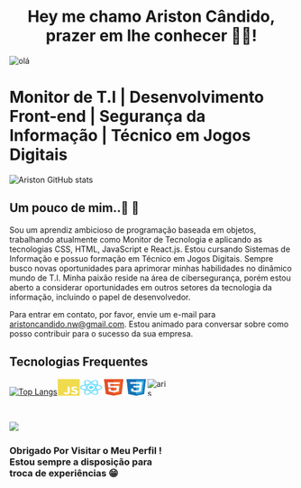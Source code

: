 ## <h1 style="text-align:center;">Hey me chamo Ariston Cândido, prazer em lhe conhecer 🐱‍💻!</h1>

</div>
  
  <div align="center">
  <a href="https://github.com/aristoncandido">
   

  </a>
</div>
 
<div> 

 
  <img style="width:70rem;height:22rem;margin: auto" alt='olá' src="https://thumbs.gfycat.com/DimSoupyIrishsetter-max-1mb.gif"/> 
 
 
 
</div>
 
  <h1 >
     Monitor de T.I | Desenvolvimento Front-end | Segurança da Informação | Técnico em Jogos Digitais
  </h1>
   

   ![Ariston GitHub stats](https://github-readme-stats.vercel.app/api?username=aristoncandido&show_icons=true&theme=synthwave)
 
 <div>
  
  <h2> Um pouco de mim..🗿 🍷</h2>
  <p>
      Sou um aprendiz ambicioso de programação baseada em objetos, trabalhando atualmente como Monitor de Tecnologia e aplicando as tecnologias CSS, HTML, JavaScript e React.js. Estou cursando Sistemas de Informação e possuo formação em Técnico em Jogos Digitais. Sempre busco novas oportunidades para aprimorar minhas habilidades no dinâmico mundo de T.I. Minha paixão reside na área de cibersegurança, porém estou aberto a considerar oportunidades em outros setores da tecnologia da informação, incluindo o papel de desenvolvedor.

Para entrar em contato, por favor, envie um e-mail para aristoncandido.nw@gmail.com. Estou animado para conversar sobre como posso contribuir para o sucesso da sua empresa.
    
       
      
  </p>
 

<h2>Tecnologias Frequentes</h2>


<div style="display:flex">

[![Top Langs](https://github-readme-stats.vercel.app/api/top-langs/?username=aristoncandido&layout=compact)](https://github.com/anuraghazra/github-readme-stats-dark)




<div style="display:flex; flex_direction:column; margin_left:5%"> 
<img style="margin-bottom:2%" alt="aris-Js" height="30" width="40" src="https://raw.githubusercontent.com/devicons/devicon/master/icons/javascript/javascript-plain.svg">
  <img  style="margin-bottom:2%" alt="aris-React" height="30" width="40" src="https://raw.githubusercontent.com/devicons/devicon/master/icons/react/react-original.svg">
  <img style="margin-bottom:2%" alt="aris-HTML" height="30" width="40" src="https://raw.githubusercontent.com/devicons/devicon/master/icons/html5/html5-original.svg">
  <img style="margin-bottom:2%" alt="aris-CSS" height="30" width="40" src="https://raw.githubusercontent.com/devicons/devicon/master/icons/css3/css3-original.svg">
  <img style="margin-bottom:2%" alt="aris" height="30" width="40" src="https://cdn.jsdelivr.net/gh/devicons/devicon/icons/bootstrap/bootstrap-plain.svg" />

</div>



</div>


  <br/>

   <a href="https://www.linkedin.com/in/ariston-cândido-44964a1bb/" target="_blank"><img src="https://img.shields.io/badge/-LinkedIn-%230077B5?style=for-the-badge&logo=linkedin&logoColor=white" target="_blank"></a> 

</div>


</div>


 <h3 style="width:58%">Obrigado Por Visitar o Meu Perfil !
    Estou sempre a disposição para troca de experiências 😁
 </h3>

